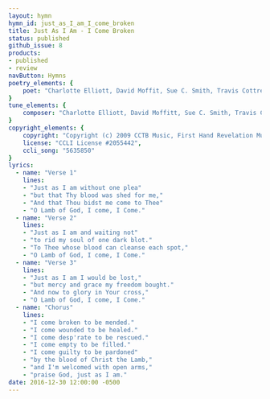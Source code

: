 ```yaml
---
layout: hymn
hymn_id: just_as_I_am_I_come_broken
title: Just As I Am - I Come Broken
status: published
github_issue: 8
products:
- published
- review
navButton: Hymns
poetry_elements: {
    poet: "Charlotte Elliott, David Moffit, Sue C. Smith, Travis Cottrell, William Batchelder Bradbury"
}
tune_elements: {
    composer: "Charlotte Elliott, David Moffitt, Sue C. Smith, Travis Cottrell, William Batchelder Bradbury"
}
copyright_elements: {
    copyright: "Copyright (c) 2009 CCTB Music, First Hand Revelation Music, Universal Music - Brentwood Benson Publishing",
    license: "CCLI License #2055442",
    ccli_song: "5635850"
}
lyrics:
  - name: "Verse 1"
    lines:
    - "Just as I am without one plea"
    - "but that Thy blood was shed for me,"
    - "And that Thou bidst me come to Thee"
    - "O Lamb of God, I come, I Come."
  - name: "Verse 2"
    lines:
    - "Just as I am and waiting not"
    - "to rid my soul of one dark blot."
    - "To Thee whose blood can cleanse each spot,"
    - "O Lamb of God, I come, I Come."
  - name: "Verse 3"
    lines:
    - "Just as I am I would be lost,"
    - "but mercy and grace my freedom bought."
    - "And now to glory in Your cross,"
    - "O Lamb of God, I come, I Come."
  - name: "Chorus"
    lines:
    - "I come broken to be mended."
    - "I come wounded to be healed."
    - "I come desp'rate to be rescued."
    - "I come empty to be filled."
    - "I come guilty to be pardoned"
    - "by the blood of Christ the Lamb,"
    - "and I'm welcomed with open arms,"
    - "praise God, just as I am."
date: 2016-12-30 12:00:00 -0500
---
```

